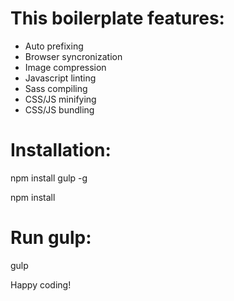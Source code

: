 This boilerplate features:
======

* Auto prefixing
* Browser syncronization
* Image compression
* Javascript linting
* Sass compiling
* CSS/JS minifying
* CSS/JS bundling


Installation:
======

npm install gulp -g

npm install

Run gulp:
======

gulp

Happy coding!
